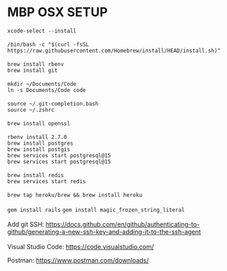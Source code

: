 # MBP OSX SETUP
`xcode-select --install`\
\
`/bin/bash -c "$(curl -fsSL https://raw.githubusercontent.com/Homebrew/install/HEAD/install.sh)"`\
\
`brew install rbenv`\
`brew install git`\
\
`mkdir ~/Documents/Code`\
`ln -s Documents/Code code`\
\
`source ~/.git-completion.bash`\
`source ~/.zshrc`\
\
`brew install openssl`\
\
`rbenv install 2.7.0`
\
`brew install postgres`\
`brew install postgis`\
`brew services start postgresql@15`\
`brew services start postgresql@15`\
\
`brew install redis`\
`brew services start redis`\
\
`brew tap heroku/brew && brew install heroku`\
\
`gem install rails`
`gem install magic_frozen_string_literal`\
\
Add git SSH: https://docs.github.com/en/github/authenticating-to-github/generating-a-new-ssh-key-and-adding-it-to-the-ssh-agent
\
\
Visual Studio Code: https://code.visualstudio.com/

Postman: https://www.postman.com/downloads/
